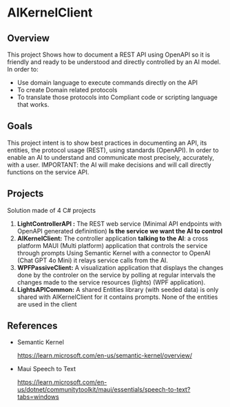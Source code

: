 # AIKernelClient

## Overview
This project Shows how to document a REST API using OpenAPI so it is friendly and ready to be understood and directly controlled 
by an AI model.
In order to:
- Use domain language to execute commands directly on the API
- To create Domain related protocols
- To translate those protocols into Compliant code or scripting language that works.
## Goals
This project intent is to show best practices in documenting an API, its entities, the protocol usage (REST), using standards (OpenAPI).
In order to enable an AI to understand and communicate most precisely, accurately, with a user.
IMPORTANT: the AI will make decisions and will call directly functions on the service API. 
## Projects
Solution made of 4 C# projects
1. **LightControllerAPI :** The REST web service (Minimal API endpoints with OpenAPI generated definintion) **Is the service we want the AI to control** 
2. **AIKernelClient:** The controller application  **talking to the AI**: a cross platform MAUI (Multi platform) application that controls the service through prompts Using Semantic Kernel with a connector to OpenAI (Chat GPT 4o Mini) it relays service calls from the AI.
3. **WPFPassiveClient:** A visualization application  that displays the changes done by the controler on the service by polling at regular intervals the changes made to the service resources (lights) (WPF application). 
4. **LightsAPICommon:** A shared Entities library  (with seeded data) is only shared with AIKernelClient for it contains prompts. None of the entities are used in the client

## References

- Semantic Kernel

    https://learn.microsoft.com/en-us/semantic-kernel/overview/

 - Maui Speech to Text

    https://learn.microsoft.com/en-us/dotnet/communitytoolkit/maui/essentials/speech-to-text?tabs=windows
